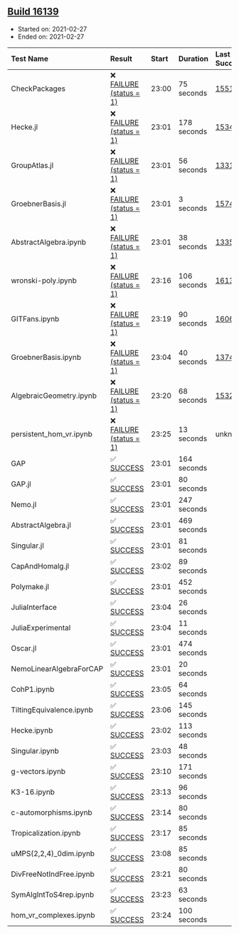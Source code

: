 ## [Build 16139](https://oscarci.mathematik.uni-kl.de/job/oscar/16139/)

* Started on: 2021-02-27
* Ended on: 2021-02-27

| Test Name    | Result | Start | Duration | Last Success | First Failure |
|:-------------|:-------|:------|:---------|:-------------|:--------------|
| CheckPackages | ❌ [FAILURE (status = 1)](https://oscarci.mathematik.uni-kl.de/job/oscar/16139/artifact/logs/build-16139/CheckPackages.log) | 23:00 | 75 seconds | [15514](https://oscarci.mathematik.uni-kl.de/job/oscar/15514/) | [15515](https://oscarci.mathematik.uni-kl.de/job/oscar/15515/) |
| Hecke.jl | ❌ [FAILURE (status = 1)](https://oscarci.mathematik.uni-kl.de/job/oscar/16139/artifact/logs/build-16139/Hecke.jl.log) | 23:01 | 178 seconds | [15344](https://oscarci.mathematik.uni-kl.de/job/oscar/15344/) | [15348](https://oscarci.mathematik.uni-kl.de/job/oscar/15348/) |
| GroupAtlas.jl | ❌ [FAILURE (status = 1)](https://oscarci.mathematik.uni-kl.de/job/oscar/16139/artifact/logs/build-16139/GroupAtlas.jl.log) | 23:01 | 56 seconds | [13311](https://oscarci.mathematik.uni-kl.de/job/oscar/13311/) | [13312](https://oscarci.mathematik.uni-kl.de/job/oscar/13312/) |
| GroebnerBasis.jl | ❌ [FAILURE (status = 1)](https://oscarci.mathematik.uni-kl.de/job/oscar/16139/artifact/logs/build-16139/GroebnerBasis.jl.log) | 23:01 | 3 seconds | [15745](https://oscarci.mathematik.uni-kl.de/job/oscar/15745/) | [15746](https://oscarci.mathematik.uni-kl.de/job/oscar/15746/) |
| AbstractAlgebra.ipynb | ❌ [FAILURE (status = 1)](https://oscarci.mathematik.uni-kl.de/job/oscar/16139/artifact/logs/build-16139/AbstractAlgebra.ipynb.log) | 23:01 | 38 seconds | [13355](https://oscarci.mathematik.uni-kl.de/job/oscar/13355/) | [13356](https://oscarci.mathematik.uni-kl.de/job/oscar/13356/) |
| wronski-poly.ipynb | ❌ [FAILURE (status = 1)](https://oscarci.mathematik.uni-kl.de/job/oscar/16139/artifact/logs/build-16139/wronski-poly.ipynb.log) | 23:16 | 106 seconds | [16136](https://oscarci.mathematik.uni-kl.de/job/oscar/16136/) | [16137](https://oscarci.mathematik.uni-kl.de/job/oscar/16137/) |
| GITFans.ipynb | ❌ [FAILURE (status = 1)](https://oscarci.mathematik.uni-kl.de/job/oscar/16139/artifact/logs/build-16139/GITFans.ipynb.log) | 23:19 | 90 seconds | [16068](https://oscarci.mathematik.uni-kl.de/job/oscar/16068/) | [16069](https://oscarci.mathematik.uni-kl.de/job/oscar/16069/) |
| GroebnerBasis.ipynb | ❌ [FAILURE (status = 1)](https://oscarci.mathematik.uni-kl.de/job/oscar/16139/artifact/logs/build-16139/GroebnerBasis.ipynb.log) | 23:04 | 40 seconds | [13748](https://oscarci.mathematik.uni-kl.de/job/oscar/13748/) | [13749](https://oscarci.mathematik.uni-kl.de/job/oscar/13749/) |
| AlgebraicGeometry.ipynb | ❌ [FAILURE (status = 1)](https://oscarci.mathematik.uni-kl.de/job/oscar/16139/artifact/logs/build-16139/AlgebraicGeometry.ipynb.log) | 23:20 | 68 seconds | [15322](https://oscarci.mathematik.uni-kl.de/job/oscar/15322/) | [15323](https://oscarci.mathematik.uni-kl.de/job/oscar/15323/) |
| persistent_hom_vr.ipynb | ❌ [FAILURE (status = 1)](https://oscarci.mathematik.uni-kl.de/job/oscar/16139/artifact/logs/build-16139/persistent_hom_vr.ipynb.log) | 23:25 | 13 seconds | unknown | unknown |
| GAP | ✅ [SUCCESS](https://oscarci.mathematik.uni-kl.de/job/oscar/16139/artifact/logs/build-16139/GAP.log) | 23:01 | 164 seconds |  |  |
| GAP.jl | ✅ [SUCCESS](https://oscarci.mathematik.uni-kl.de/job/oscar/16139/artifact/logs/build-16139/GAP.jl.log) | 23:01 | 80 seconds |  |  |
| Nemo.jl | ✅ [SUCCESS](https://oscarci.mathematik.uni-kl.de/job/oscar/16139/artifact/logs/build-16139/Nemo.jl.log) | 23:01 | 247 seconds |  |  |
| AbstractAlgebra.jl | ✅ [SUCCESS](https://oscarci.mathematik.uni-kl.de/job/oscar/16139/artifact/logs/build-16139/AbstractAlgebra.jl.log) | 23:01 | 469 seconds |  |  |
| Singular.jl | ✅ [SUCCESS](https://oscarci.mathematik.uni-kl.de/job/oscar/16139/artifact/logs/build-16139/Singular.jl.log) | 23:01 | 81 seconds |  |  |
| CapAndHomalg.jl | ✅ [SUCCESS](https://oscarci.mathematik.uni-kl.de/job/oscar/16139/artifact/logs/build-16139/CapAndHomalg.jl.log) | 23:02 | 89 seconds |  |  |
| Polymake.jl | ✅ [SUCCESS](https://oscarci.mathematik.uni-kl.de/job/oscar/16139/artifact/logs/build-16139/Polymake.jl.log) | 23:01 | 452 seconds |  |  |
| JuliaInterface | ✅ [SUCCESS](https://oscarci.mathematik.uni-kl.de/job/oscar/16139/artifact/logs/build-16139/JuliaInterface.log) | 23:04 | 26 seconds |  |  |
| JuliaExperimental | ✅ [SUCCESS](https://oscarci.mathematik.uni-kl.de/job/oscar/16139/artifact/logs/build-16139/JuliaExperimental.log) | 23:04 | 11 seconds |  |  |
| Oscar.jl | ✅ [SUCCESS](https://oscarci.mathematik.uni-kl.de/job/oscar/16139/artifact/logs/build-16139/Oscar.jl.log) | 23:01 | 474 seconds |  |  |
| NemoLinearAlgebraForCAP | ✅ [SUCCESS](https://oscarci.mathematik.uni-kl.de/job/oscar/16139/artifact/logs/build-16139/NemoLinearAlgebraForCAP.log) | 23:01 | 20 seconds |  |  |
| CohP1.ipynb | ✅ [SUCCESS](https://oscarci.mathematik.uni-kl.de/job/oscar/16139/artifact/logs/build-16139/CohP1.ipynb.log) | 23:05 | 64 seconds |  |  |
| TiltingEquivalence.ipynb | ✅ [SUCCESS](https://oscarci.mathematik.uni-kl.de/job/oscar/16139/artifact/logs/build-16139/TiltingEquivalence.ipynb.log) | 23:06 | 145 seconds |  |  |
| Hecke.ipynb | ✅ [SUCCESS](https://oscarci.mathematik.uni-kl.de/job/oscar/16139/artifact/logs/build-16139/Hecke.ipynb.log) | 23:02 | 113 seconds |  |  |
| Singular.ipynb | ✅ [SUCCESS](https://oscarci.mathematik.uni-kl.de/job/oscar/16139/artifact/logs/build-16139/Singular.ipynb.log) | 23:03 | 48 seconds |  |  |
| g-vectors.ipynb | ✅ [SUCCESS](https://oscarci.mathematik.uni-kl.de/job/oscar/16139/artifact/logs/build-16139/g-vectors.ipynb.log) | 23:10 | 171 seconds |  |  |
| K3-16.ipynb | ✅ [SUCCESS](https://oscarci.mathematik.uni-kl.de/job/oscar/16139/artifact/logs/build-16139/K3-16.ipynb.log) | 23:13 | 96 seconds |  |  |
| c-automorphisms.ipynb | ✅ [SUCCESS](https://oscarci.mathematik.uni-kl.de/job/oscar/16139/artifact/logs/build-16139/c-automorphisms.ipynb.log) | 23:14 | 80 seconds |  |  |
| Tropicalization.ipynb | ✅ [SUCCESS](https://oscarci.mathematik.uni-kl.de/job/oscar/16139/artifact/logs/build-16139/Tropicalization.ipynb.log) | 23:17 | 85 seconds |  |  |
| uMPS(2,2,4)_0dim.ipynb | ✅ [SUCCESS](https://oscarci.mathematik.uni-kl.de/job/oscar/16139/artifact/logs/build-16139/uMPS-2-2-4-_0dim.ipynb.log) | 23:08 | 85 seconds |  |  |
| DivFreeNotIndFree.ipynb | ✅ [SUCCESS](https://oscarci.mathematik.uni-kl.de/job/oscar/16139/artifact/logs/build-16139/DivFreeNotIndFree.ipynb.log) | 23:21 | 80 seconds |  |  |
| SymAlgIntToS4rep.ipynb | ✅ [SUCCESS](https://oscarci.mathematik.uni-kl.de/job/oscar/16139/artifact/logs/build-16139/SymAlgIntToS4rep.ipynb.log) | 23:23 | 63 seconds |  |  |
| hom_vr_complexes.ipynb | ✅ [SUCCESS](https://oscarci.mathematik.uni-kl.de/job/oscar/16139/artifact/logs/build-16139/hom_vr_complexes.ipynb.log) | 23:24 | 100 seconds |  |  |
